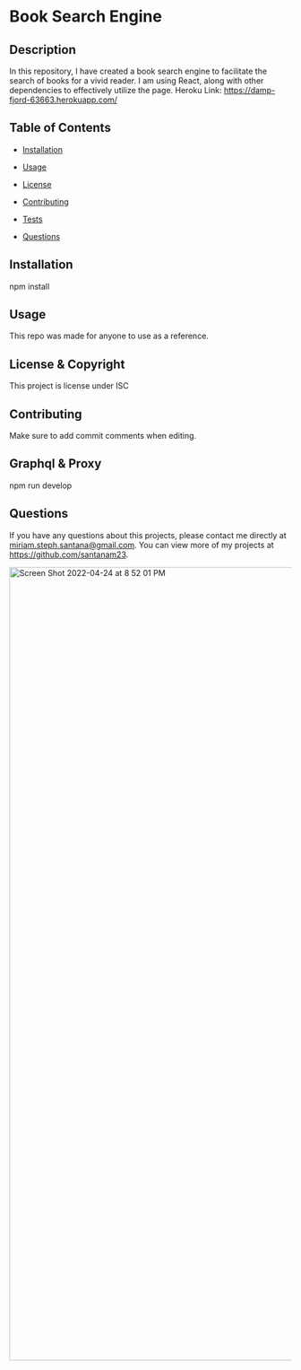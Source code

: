# Book Search Engine
  
  ## Description 
  In this repository, I have created a book search engine to facilitate the search of books for a vivid reader. I am using React, along with other dependencies to effectively utilize the page. Heroku Link: https://damp-fjord-63663.herokuapp.com/
  ## Table of Contents
  * [Installation](#installation)

  * [Usage](#usage)

  * [License](#license)

  * [Contributing](#contributing)

  * [Tests](#tests)
  
  * [Questions](#questions)
  
  ## Installation 
  npm install

  ## Usage 
  This repo was made for anyone to use as a reference.

  ## License & Copyright
  This project is license under ISC

  ## Contributing 
  Make sure to add commit comments when editing.

  ## Graphql & Proxy 
  npm run develop
  
  ## Questions
  If you have any questions about this projects, please contact me directly at miriam.steph.santana@gmail.com. You can view more of my projects at https://github.com/santanam23.
  
  <img width="1415" alt="Screen Shot 2022-04-24 at 8 52 01 PM" src="https://user-images.githubusercontent.com/94243898/165007982-01e524a4-4d5e-44fb-8656-8a7b07706d43.png">